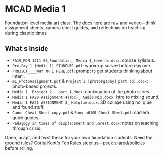 # MCAD Media 1

Foundation-level media art class. The docs here are raw and varied—think assignment sheets, camera cheat guides, and reflections on teaching during chaotic times.

## What's Inside
- `FA19_FDN 1311 08_Foundation_ Media 1_Severns.docx`: course syllabus.
- `Pre-Day 1 (Media 1) STUDENTS.pdf`: warm-up survey before day one.
- `PROJECT____WHY AM I HERE.pdf`: prompt to get students thinking about intent.
- `m1_PhotoAssignment.pdf` & `Project 2 [photorgaphy] part (b).docx`: photo-based projects.
- `Media 1_ Project 2 - part 4.docx`: continuation of the photo series.
- `Media 1 FA20 Assignment 4(abc)_ Audio Mix.docx`: intro to mixing sound.
- `Media 1 FA21 ASSIGNMENT 3_ Hotglue.docx`: 3D collage using hot glue and found stuff.
- `Canon Cheat Sheet copy.pdf` & `Sony a6100 Cheat Sheet.pdf`: camera quick guides.
- `Pedagogy in times of displacement and unrest.docx`: notes on teaching through crisis.

Open, adapt, and twist these for your own foundation students.
Need the ground rules? Corita Kent's Ten Rules steer us—peek [shared/policies](../shared/policies) before rolling.
